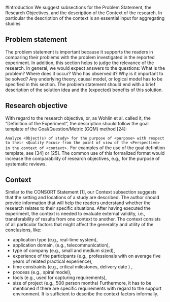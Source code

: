 #Introduction
We suggest subsections for the Problem Statement, the Research Objectives, and the description of
the Context of the research. In particular the description of the context is an essential input for
aggregating studies

## Problem statement
The problem statement is important because it supports the readers in comparing their problems with
the problem investigated in the reported experiment. In addition, this section helps to judge the
relevance of the research. In general, we would expect answers to the questions: What is the
problem? Where does it occur? Who has observed it? Why is it important to be solved? Any
underlying theory, causal model, or logical model has to be specified in this section. The problem
statement should end with a brief description of the solution idea and the (expected) benefits of this
solution. 

## Research objective
With regard to the research objective, or, as Wohlin et al. called it, the “Definition of the
Experiment”, the description should follow the goal template of the Goal/Question/Metric (GQM)
method [24]:

`Analyze <Object(s) of study> for the purpose of <purpose> with respect to their <Quality Focus> from the point of view of the <Perspective> in the context of <context>.`
For examples of the use of the goal definition template, see [34] or [25]. The common use of this
formalized format would increase the comparability of research objectives, e.g., for the purpose of systematic reviews. 

## Context
Similar to the CONSORT Statement [1], our Context subsection suggests that the setting and
locations of a study are described. The author should provide information that will help the readers
understand whether the research relates to their specific situations. After having executed the
experiment, the context is needed to evaluate external validity, i.e., transferability of results from one
context to another. The context consists of all particular factors that might affect the generality and
utility of the conclusions, like:
* application type (e.g., real-time system),
* application domain, (e.g., telecommunication),
* type of company (e.g., small and medium sized),
* experience of the participants (e.g., professionals with on average five years of related practical
experience),
* time constraints (e.g., critical milestones, delivery date ) ,
* process (e.g., spiral model),
* tools (e.g., used for capturing requirements),
* size of project (e.g., 500 person months)
Furthermore, it has to be mentioned if there are specific requirements with regard to the support
environment. It is sufficient to describe the context factors informally.